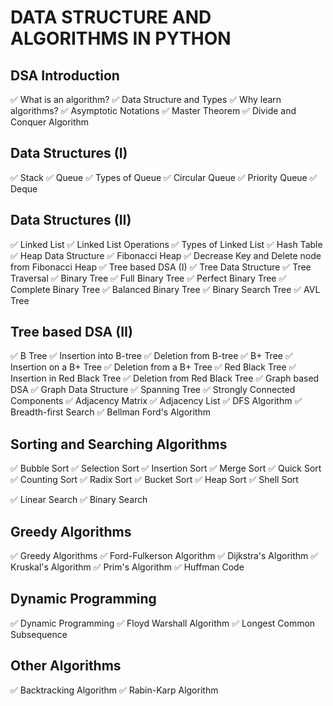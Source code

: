 # DATA STRUCTURE AND ALGORITHMS IN PYTHON

## DSA Introduction
  ✅ What is an algorithm?
  ✅ Data Structure and Types
  ✅ Why learn algorithms?
  ✅ Asymptotic Notations
  ✅ Master Theorem
  ✅ Divide and Conquer Algorithm
  
## Data Structures (I)
  ✅ Stack
  ✅ Queue
  ✅ Types of Queue
  ✅ Circular Queue
  ✅ Priority Queue
  ✅ Deque

## Data Structures (II)
  ✅ Linked List
  ✅ Linked List Operations
  ✅ Types of Linked List
  ✅ Hash Table
  ✅ Heap Data Structure
  ✅ Fibonacci Heap
  ✅ Decrease Key and Delete node from Fibonacci Heap
  ✅ Tree based DSA (I)
  ✅ Tree Data Structure
  ✅ Tree Traversal
  ✅ Binary Tree
  ✅ Full Binary Tree
  ✅ Perfect Binary Tree
  ✅ Complete Binary Tree
  ✅ Balanced Binary Tree
  ✅ Binary Search Tree
  ✅ AVL Tree

## Tree based DSA (II)
  ✅ B Tree
  ✅ Insertion into B-tree
  ✅ Deletion from B-tree
  ✅ B+ Tree
  ✅ Insertion on a B+ Tree
  ✅ Deletion from a B+ Tree
  ✅ Red Black Tree
  ✅ Insertion in Red Black Tree
  ✅ Deletion from Red Black Tree
  ✅ Graph based DSA
  ✅ Graph Data Structure
  ✅ Spanning Tree
  ✅ Strongly Connected Components
  ✅ Adjacency Matrix
  ✅ Adjacency List
  ✅ DFS Algorithm
  ✅ Breadth-first Search
  ✅ Bellman Ford's Algorithm
  
## Sorting and Searching Algorithms
  ✅ Bubble Sort
  ✅ Selection Sort
  ✅ Insertion Sort
  ✅ Merge Sort
  ✅ Quick Sort
  ✅ Counting Sort
  ✅ Radix Sort
  ✅ Bucket Sort
  ✅ Heap Sort
  ✅ Shell Sort

  ✅ Linear Search
  ✅ Binary Search
  
## Greedy Algorithms
  ✅ Greedy Algorithms
  ✅ Ford-Fulkerson Algorithm
  ✅ Dijkstra's Algorithm
  ✅ Kruskal's Algorithm
  ✅ Prim's Algorithm
  ✅ Huffman Code
  
## Dynamic Programming
  ✅ Dynamic Programming
  ✅ Floyd Warshall Algorithm
  ✅ Longest Common Subsequence
  
## Other Algorithms
  ✅ Backtracking Algorithm
  ✅ Rabin-Karp Algorithm

